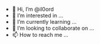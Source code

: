 - 👋 Hi, I’m @il0ord
- 👀 I’m interested in ...
- 🌱 I’m currently learning ...
- 💞️ I’m looking to collaborate on ...
- 📫 How to reach me ...

<!---
il0ord/il0ord is a ✨ special ✨ repository because its `README.md` (this file) appears on your GitHub profile.
You can click the Preview link to take a look at your changes.
--->
